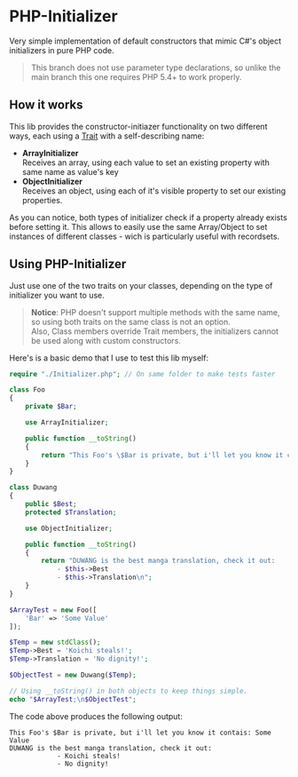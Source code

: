# PHP-Initializer

Very simple implementation of default constructors that mimic C#'s object initializers in pure PHP code.

> This branch does not use parameter type declarations, so unlike the main branch this one requires PHP 5.4+ to work properly.

## How it works

This lib provides the constructor-initiazer functionality on two different ways, each using a [Trait](https://www.php.net/manual/en/language.oop5.traits.php) with a self-describing name:

* **ArrayInitializer**  
Receives an array, using each value to set an existing property with same name as value's key
* **ObjectInitializer**  
Receives an object, using each of it's visible property to set our existing properties.

As you can notice, both types of initializer check if a property already exists before setting it. This allows to easily use the same Array/Object to set instances of different classes - wich is particularly useful with recordsets.

## Using PHP-Initializer

Just use one of the two traits on your classes, depending on the type of initializer you want to use.

> **Notice**: PHP doesn't support multiple methods with the same name, so using both traits on the same class is not an option.  
Also,  Class members override Trait members, the initializers cannot be used along with custom constructors.

Here's is a basic demo that I use to test this lib myself:


```php
require "./Initializer.php"; // On same folder to make tests faster

class Foo
{
    private $Bar;

    use ArrayInitializer;

    public function __toString()
    {
        return "This Foo's \$Bar is private, but i'll let you know it contais: $this->Bar";
    }
}

class Duwang
{
    public $Best;
    protected $Translation;

    use ObjectInitializer;

    public function __toString()
    {
        return "DUWANG is the best manga translation, check it out:
            - $this->Best
            - $this->Translation\n";
    }
}

$ArrayTest = new Foo([
    'Bar' => 'Some Value'
]);

$Temp = new stdClass();
$Temp->Best = 'Koichi steals!';
$Temp->Translation = 'No dignity!';

$ObjectTest = new Duwang($Temp);

// Using __toString() in both objects to keep things simple.
echo "$ArrayTest;\n$ObjectTest";
```

The code above produces the following output:
```
This Foo's $Bar is private, but i'll let you know it contais: Some Value
DUWANG is the best manga translation, check it out:
            - Koichi steals!
            - No dignity!
```